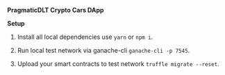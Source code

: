 **PragmaticDLT Crypto Cars DApp**

**Setup**

1. Install all local dependencies use `yarn` or `npm i`.

2. Run local test network via ganache-cli `ganache-cli -p 7545`.

3. Upload your smart contracts to test network `truffle migrate --reset`.